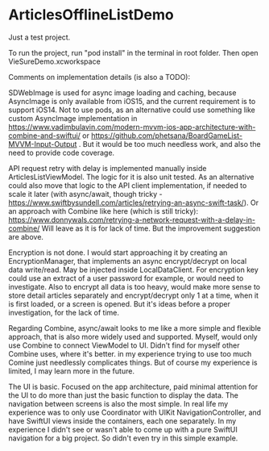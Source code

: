 # ArticlesOfflineListDemo

Just a test project.

To run the project, run "pod install" in the terminal in root folder. Then open VieSureDemo.xcworkspace

Comments on implementation details (is also a TODO):

SDWebImage is used for async image loading and caching, because AsyncImage is only available from iOS15, and the current requirement is to support iOS14.
Not to use pods, as an alternative could use something like custom AsyncImage implementation in https://www.vadimbulavin.com/modern-mvvm-ios-app-architecture-with-combine-and-swiftui/ or https://github.com/phetsana/BoardGameList-MVVM-Input-Output . But it would be too much needless work, and also the need to provide code coverage.

API request retry with delay is implemented manually inside ArticlesListViewModel. The logic for it is also unit tested. As an alternative could also move that logic to the API client implementation, if needed to scale it later (with async/await, though tricky - https://www.swiftbysundell.com/articles/retrying-an-async-swift-task/). Or an approach with Combine like here (which is still tricky): https://www.donnywals.com/retrying-a-network-request-with-a-delay-in-combine/
Will leave as it is for lack of time. But the improvement suggestion are above.

Encryption is not done. I would start approaching it by creating an EncryptionManager, that implements an async encrypt/decrypt on local data write/read. May be injected inside LocalDataClient. For encryption key could use an extract of a user password for example, or would need to investigate. Also to encrypt all data is too heavy, would make more sense to store detail articles separately and encrypt/decrypt only 1 at a time, when it is first loaded, or a screen is opened. But it's ideas before a proper investigation, for the lack of time.

Regarding Combine, async/await looks to me like a more simple and flexible approach, that is also more widely used and supported. Myself, would only use Combine to connect ViewModel to UI. Didn't find for myself other Combine uses, where it's better. in my experience trying to use too much Comine just needlessly complicates things. But of course my experience is limited, I may learn more in the future.

The UI is basic. Focused on the app architecture, paid minimal attention for the UI to do more than just the basic function to display the data. The navigation between screens is also the most simple. In real life my experience was to only use Coordinator with UIKit NavigationController, and have SwiftUI views inside the containers, each one separately. In my experience I didn't see or wasn't able to come up with a pure SwiftUI navigation for a big project. So didn't even try in this simple example.

